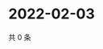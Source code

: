 # 2022-02-03

共 0 条

<!-- BEGIN WEIBO -->
<!-- 最后更新时间 Thu Feb 03 2022 08:31:56 GMT+0800 (China Standard Time) -->

<!-- END WEIBO -->
